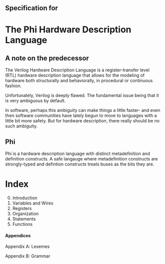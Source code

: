 ## Specification for
# The Phi Hardware Description Language

## A note on the predecessor
The Verilog Hardware Description Language is a register-transfer level (RTL) hardware description language that allows for the modeling of hardware both structurally and behaviorally, in procedural or continuous fashion.

Unfortunately, Verilog is deeply flawed. The fundamental issue being that it is very ambiguous by default.

In software, perhaps this ambiguity can make things a little faster- and even then software communities have lately begun to move to languages with a little bit more safety. But for hardware description, there really should be no such ambiguity.

## Phi
Phi is a hardware description language with distinct metadefinition and definition constructs. A safe langauge where metadefinition constructs are strongly-typed and  defintion constructs treats buses as the bits they are.

# Index
0. Introduction
1. Variables and Wires
2. Registers
3. Organization
4. Statements
5. Functions

#### Appendices
Appendix A: Lexemes

Appendix B: Grammar